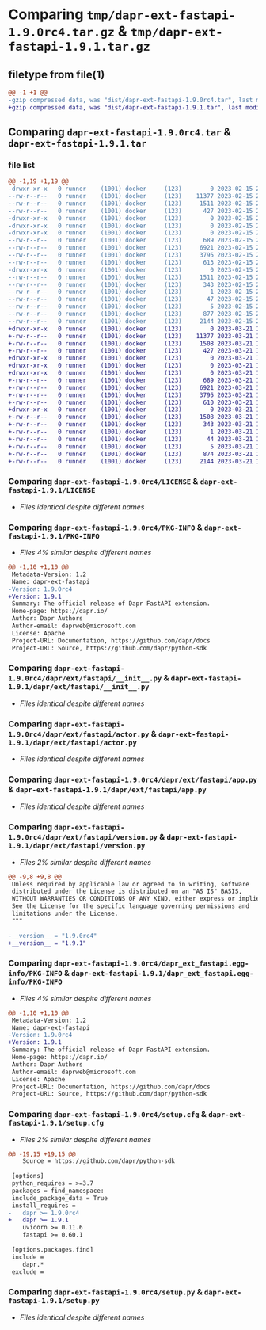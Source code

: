 # Comparing `tmp/dapr-ext-fastapi-1.9.0rc4.tar.gz` & `tmp/dapr-ext-fastapi-1.9.1.tar.gz`

## filetype from file(1)

```diff
@@ -1 +1 @@
-gzip compressed data, was "dist/dapr-ext-fastapi-1.9.0rc4.tar", last modified: Wed Feb 15 22:45:27 2023, max compression
+gzip compressed data, was "dist/dapr-ext-fastapi-1.9.1.tar", last modified: Tue Mar 21 16:28:50 2023, max compression
```

## Comparing `dapr-ext-fastapi-1.9.0rc4.tar` & `dapr-ext-fastapi-1.9.1.tar`

### file list

```diff
@@ -1,19 +1,19 @@
-drwxr-xr-x   0 runner    (1001) docker     (123)        0 2023-02-15 22:45:27.000000 dapr-ext-fastapi-1.9.0rc4/
--rw-r--r--   0 runner    (1001) docker     (123)    11377 2023-02-15 22:45:07.000000 dapr-ext-fastapi-1.9.0rc4/LICENSE
--rw-r--r--   0 runner    (1001) docker     (123)     1511 2023-02-15 22:45:27.000000 dapr-ext-fastapi-1.9.0rc4/PKG-INFO
--rw-r--r--   0 runner    (1001) docker     (123)      427 2023-02-15 22:45:07.000000 dapr-ext-fastapi-1.9.0rc4/README.rst
-drwxr-xr-x   0 runner    (1001) docker     (123)        0 2023-02-15 22:45:27.000000 dapr-ext-fastapi-1.9.0rc4/dapr/
-drwxr-xr-x   0 runner    (1001) docker     (123)        0 2023-02-15 22:45:27.000000 dapr-ext-fastapi-1.9.0rc4/dapr/ext/
-drwxr-xr-x   0 runner    (1001) docker     (123)        0 2023-02-15 22:45:27.000000 dapr-ext-fastapi-1.9.0rc4/dapr/ext/fastapi/
--rw-r--r--   0 runner    (1001) docker     (123)      689 2023-02-15 22:45:07.000000 dapr-ext-fastapi-1.9.0rc4/dapr/ext/fastapi/__init__.py
--rw-r--r--   0 runner    (1001) docker     (123)     6921 2023-02-15 22:45:07.000000 dapr-ext-fastapi-1.9.0rc4/dapr/ext/fastapi/actor.py
--rw-r--r--   0 runner    (1001) docker     (123)     3795 2023-02-15 22:45:07.000000 dapr-ext-fastapi-1.9.0rc4/dapr/ext/fastapi/app.py
--rw-r--r--   0 runner    (1001) docker     (123)      613 2023-02-15 22:45:07.000000 dapr-ext-fastapi-1.9.0rc4/dapr/ext/fastapi/version.py
-drwxr-xr-x   0 runner    (1001) docker     (123)        0 2023-02-15 22:45:27.000000 dapr-ext-fastapi-1.9.0rc4/dapr_ext_fastapi.egg-info/
--rw-r--r--   0 runner    (1001) docker     (123)     1511 2023-02-15 22:45:27.000000 dapr-ext-fastapi-1.9.0rc4/dapr_ext_fastapi.egg-info/PKG-INFO
--rw-r--r--   0 runner    (1001) docker     (123)      343 2023-02-15 22:45:27.000000 dapr-ext-fastapi-1.9.0rc4/dapr_ext_fastapi.egg-info/SOURCES.txt
--rw-r--r--   0 runner    (1001) docker     (123)        1 2023-02-15 22:45:27.000000 dapr-ext-fastapi-1.9.0rc4/dapr_ext_fastapi.egg-info/dependency_links.txt
--rw-r--r--   0 runner    (1001) docker     (123)       47 2023-02-15 22:45:27.000000 dapr-ext-fastapi-1.9.0rc4/dapr_ext_fastapi.egg-info/requires.txt
--rw-r--r--   0 runner    (1001) docker     (123)        5 2023-02-15 22:45:27.000000 dapr-ext-fastapi-1.9.0rc4/dapr_ext_fastapi.egg-info/top_level.txt
--rw-r--r--   0 runner    (1001) docker     (123)      877 2023-02-15 22:45:27.000000 dapr-ext-fastapi-1.9.0rc4/setup.cfg
--rw-r--r--   0 runner    (1001) docker     (123)     2144 2023-02-15 22:45:07.000000 dapr-ext-fastapi-1.9.0rc4/setup.py
+drwxr-xr-x   0 runner    (1001) docker     (123)        0 2023-03-21 16:28:50.000000 dapr-ext-fastapi-1.9.1/
+-rw-r--r--   0 runner    (1001) docker     (123)    11377 2023-03-21 16:28:22.000000 dapr-ext-fastapi-1.9.1/LICENSE
+-rw-r--r--   0 runner    (1001) docker     (123)     1508 2023-03-21 16:28:50.000000 dapr-ext-fastapi-1.9.1/PKG-INFO
+-rw-r--r--   0 runner    (1001) docker     (123)      427 2023-03-21 16:28:22.000000 dapr-ext-fastapi-1.9.1/README.rst
+drwxr-xr-x   0 runner    (1001) docker     (123)        0 2023-03-21 16:28:50.000000 dapr-ext-fastapi-1.9.1/dapr/
+drwxr-xr-x   0 runner    (1001) docker     (123)        0 2023-03-21 16:28:50.000000 dapr-ext-fastapi-1.9.1/dapr/ext/
+drwxr-xr-x   0 runner    (1001) docker     (123)        0 2023-03-21 16:28:50.000000 dapr-ext-fastapi-1.9.1/dapr/ext/fastapi/
+-rw-r--r--   0 runner    (1001) docker     (123)      689 2023-03-21 16:28:22.000000 dapr-ext-fastapi-1.9.1/dapr/ext/fastapi/__init__.py
+-rw-r--r--   0 runner    (1001) docker     (123)     6921 2023-03-21 16:28:22.000000 dapr-ext-fastapi-1.9.1/dapr/ext/fastapi/actor.py
+-rw-r--r--   0 runner    (1001) docker     (123)     3795 2023-03-21 16:28:22.000000 dapr-ext-fastapi-1.9.1/dapr/ext/fastapi/app.py
+-rw-r--r--   0 runner    (1001) docker     (123)      610 2023-03-21 16:28:22.000000 dapr-ext-fastapi-1.9.1/dapr/ext/fastapi/version.py
+drwxr-xr-x   0 runner    (1001) docker     (123)        0 2023-03-21 16:28:50.000000 dapr-ext-fastapi-1.9.1/dapr_ext_fastapi.egg-info/
+-rw-r--r--   0 runner    (1001) docker     (123)     1508 2023-03-21 16:28:50.000000 dapr-ext-fastapi-1.9.1/dapr_ext_fastapi.egg-info/PKG-INFO
+-rw-r--r--   0 runner    (1001) docker     (123)      343 2023-03-21 16:28:50.000000 dapr-ext-fastapi-1.9.1/dapr_ext_fastapi.egg-info/SOURCES.txt
+-rw-r--r--   0 runner    (1001) docker     (123)        1 2023-03-21 16:28:50.000000 dapr-ext-fastapi-1.9.1/dapr_ext_fastapi.egg-info/dependency_links.txt
+-rw-r--r--   0 runner    (1001) docker     (123)       44 2023-03-21 16:28:50.000000 dapr-ext-fastapi-1.9.1/dapr_ext_fastapi.egg-info/requires.txt
+-rw-r--r--   0 runner    (1001) docker     (123)        5 2023-03-21 16:28:50.000000 dapr-ext-fastapi-1.9.1/dapr_ext_fastapi.egg-info/top_level.txt
+-rw-r--r--   0 runner    (1001) docker     (123)      874 2023-03-21 16:28:50.000000 dapr-ext-fastapi-1.9.1/setup.cfg
+-rw-r--r--   0 runner    (1001) docker     (123)     2144 2023-03-21 16:28:22.000000 dapr-ext-fastapi-1.9.1/setup.py
```

### Comparing `dapr-ext-fastapi-1.9.0rc4/LICENSE` & `dapr-ext-fastapi-1.9.1/LICENSE`

 * *Files identical despite different names*

### Comparing `dapr-ext-fastapi-1.9.0rc4/PKG-INFO` & `dapr-ext-fastapi-1.9.1/PKG-INFO`

 * *Files 4% similar despite different names*

```diff
@@ -1,10 +1,10 @@
 Metadata-Version: 1.2
 Name: dapr-ext-fastapi
-Version: 1.9.0rc4
+Version: 1.9.1
 Summary: The official release of Dapr FastAPI extension.
 Home-page: https://dapr.io/
 Author: Dapr Authors
 Author-email: daprweb@microsoft.com
 License: Apache
 Project-URL: Documentation, https://github.com/dapr/docs
 Project-URL: Source, https://github.com/dapr/python-sdk
```

### Comparing `dapr-ext-fastapi-1.9.0rc4/dapr/ext/fastapi/__init__.py` & `dapr-ext-fastapi-1.9.1/dapr/ext/fastapi/__init__.py`

 * *Files identical despite different names*

### Comparing `dapr-ext-fastapi-1.9.0rc4/dapr/ext/fastapi/actor.py` & `dapr-ext-fastapi-1.9.1/dapr/ext/fastapi/actor.py`

 * *Files identical despite different names*

### Comparing `dapr-ext-fastapi-1.9.0rc4/dapr/ext/fastapi/app.py` & `dapr-ext-fastapi-1.9.1/dapr/ext/fastapi/app.py`

 * *Files identical despite different names*

### Comparing `dapr-ext-fastapi-1.9.0rc4/dapr/ext/fastapi/version.py` & `dapr-ext-fastapi-1.9.1/dapr/ext/fastapi/version.py`

 * *Files 2% similar despite different names*

```diff
@@ -9,8 +9,8 @@
 Unless required by applicable law or agreed to in writing, software
 distributed under the License is distributed on an "AS IS" BASIS,
 WITHOUT WARRANTIES OR CONDITIONS OF ANY KIND, either express or implied.
 See the License for the specific language governing permissions and
 limitations under the License.
 """
 
-__version__ = "1.9.0rc4"
+__version__ = "1.9.1"
```

### Comparing `dapr-ext-fastapi-1.9.0rc4/dapr_ext_fastapi.egg-info/PKG-INFO` & `dapr-ext-fastapi-1.9.1/dapr_ext_fastapi.egg-info/PKG-INFO`

 * *Files 4% similar despite different names*

```diff
@@ -1,10 +1,10 @@
 Metadata-Version: 1.2
 Name: dapr-ext-fastapi
-Version: 1.9.0rc4
+Version: 1.9.1
 Summary: The official release of Dapr FastAPI extension.
 Home-page: https://dapr.io/
 Author: Dapr Authors
 Author-email: daprweb@microsoft.com
 License: Apache
 Project-URL: Documentation, https://github.com/dapr/docs
 Project-URL: Source, https://github.com/dapr/python-sdk
```

### Comparing `dapr-ext-fastapi-1.9.0rc4/setup.cfg` & `dapr-ext-fastapi-1.9.1/setup.cfg`

 * *Files 2% similar despite different names*

```diff
@@ -19,15 +19,15 @@
 	Source = https://github.com/dapr/python-sdk
 
 [options]
 python_requires = >=3.7
 packages = find_namespace:
 include_package_data = True
 install_requires = 
-	dapr >= 1.9.0rc4
+	dapr >= 1.9.1
 	uvicorn >= 0.11.6
 	fastapi >= 0.60.1
 
 [options.packages.find]
 include = 
 	dapr.*
 exclude =
```

### Comparing `dapr-ext-fastapi-1.9.0rc4/setup.py` & `dapr-ext-fastapi-1.9.1/setup.py`

 * *Files identical despite different names*

